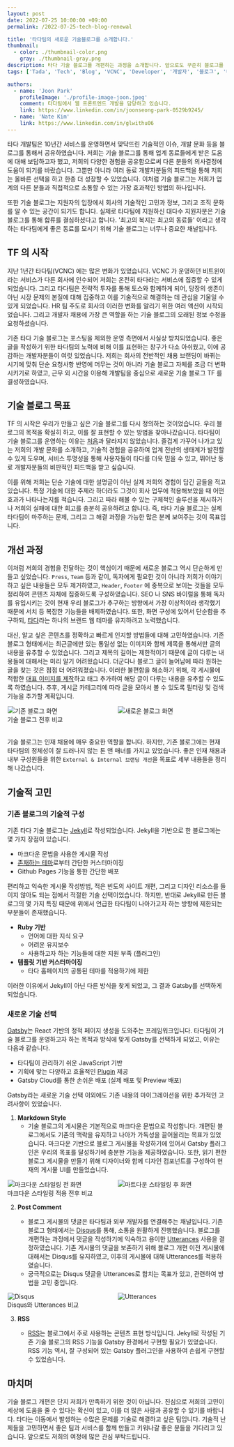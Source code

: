 ```yaml
---
layout: post
date: 2022-07-25 10:00:00 +09:00
permalink: /2022-07-25-tech-blog-renewal

title: '타다팀의 새로운 기술블로그를 소개합니다.'
thumbnail:
  - color: ./thumbnail-color.png
    gray: ./thumbnail-gray.png
description: 타다 기술 블로그를 개편하는 과정을 소개합니다. 앞으로도 꾸준히 블로그를 통해 타다가 마주하는 문제를 공유할 예정입니다. 올라올 글들과 타다에 많은 관심을 가져주시기 바랍니다.
tags: ['Tada', 'Tech', 'Blog', 'VCNC', 'Developer', '개발자', '블로그', '타다']

authors:
  - name: 'Joon Park'
    profileImage: './profile-image-joon.jpeg'
    comment: 타다팀에서 웹 프론트엔드 개발을 담당하고 있습니다.
    link: https://www.linkedin.com/in/joonseong-park-0529b9245/
  - name: 'Nate Kim'
    link: https://www.linkedin.com/in/glwithu06
---
```


타다 개발팀은 10년간 서비스를 운영하면서 맞닥뜨린 기술적인 이슈, 개발 문화 등을 블로그를 통해서 공유하였습니다. 저희는 기술 블로그를 통해 업계 동료들에게 받은 도움에 대해 보답하고자 했고, 저희의 다양한 경험을 공유함으로써 다른 분들의 의사결정에 도움이 되기를 바랐습니다. 그뿐만 아니라 여러 동료 개발자분들의 피드백을 통해 저희는 올바른 선택을 하고 한층 더 성장할 수 있었습니다. 이처럼 기술 블로그는 저희가 업계의 다른 분들과 직접적으로 소통할 수 있는 가장 효과적인 방법의 하나입니다.

또한 기술 블로그는 지원자의 입장에서 회사의 기술적인 고민과 정보, 그리고 조직 문화를 알 수 있는 공간이 되기도 합니다. 실제로 타다팀에 지원하신 대다수 지원자분은 기술 블로그를 통해 합류를 결심하셨다고 합니다. '최고의 복지는 최고의 동료들' 이라고 생각하는 타다팀에게 좋은 동료를 모시기 위해 기술 블로그는 너무나 중요한 채널입니다.

## TF 의 시작

지난 1년간 타다팀(VCNC) 에는 많은 변화가 있었습니다. VCNC 가 운영하던 비트윈이라는 서비스가 다른 회사에 인수되어 저희는 온전히 타다라는 서비스에 집중할 수 있게 되었습니다. 그리고 타다팀은 전략적 투자를 통해 토스와 함께하게 되어, 당장의 생존이 아닌 시장 문제의 본질에 대해 집중하고 이를 기술적으로 해결하는 데 관심을 기울일 수 있게 되었습니다. HR 팀 주도로 회사의 이러한 변화를 알리기 위한 여러 액션이 시작되었습니다. 그리고 개발자 채용에 가장 큰 역할을 하는 기술 블로그의 오래된 정보 수정을 요청하셨습니다.

기존 타다 기술 블로그는 포스팅을 제외한 운영 측면에서 사실상 방치되었습니다. 좋은 글을 작성하기 위한 타다팀의 노력에 비해 이를 표현하는 창구가 다소 아쉬웠고, 이에 공감하는 개발자분들이 여럿 있었습니다. 저희는 회사의 전반적인 채용 브랜딩이 바뀌는 시기에 맞춰 단순 요청사항 반영에 머무는 것이 아니라 기술 블로그 자체를 조금 더 변화시키기로 하였고, 근무 외 시간을 이용해 개발팀을 중심으로 새로운 기술 블로그 TF 를 결성하였습니다.

## 기술 블로그 목표

TF 의 시작은 우리가 만들고 싶은 기술 블로그를 다시 정의하는 것이었습니다. 우리 블로그의 목적을 확실히 하고, 이를 잘 표현할 수 있는 방법을 찾아나갔습니다. 타다팀이 기술 블로그를 운영하는 이유는 [처음]과 달라지지 않았습니다. 즐겁게 가꾸어 나가고 있는 저희의 개발 문화를 소개하고, 기술적 경험을 공유하여 업계 전반의 생태계가 발전할 수 있게 도우며, 서비스 투명성을 통해 사용자들이 타다를 더욱 믿을 수 있고, 뛰어난 동료 개발자분들의 비판적인 피드백을 받고 싶습니다.

이를 위해 저희는 단순 기술에 대한 설명글이 아닌 실제 저희의 경험이 담긴 글들을 적고 있습니다. 특정 기술에 대한 주제라 하더라도 그것이 회사 업무에 적용해보았을 때 어떤 효과가 나타나는지를 적습니다. 그리고 따라 해볼 수 있는 구체적인 솔루션을 제시하거나 저희의 실패에 대한 회고를 충분히 공유하려고 합니다. 즉, 타다 기술 블로그는 실제 타다팀이 마주하는 문제, 그리고 그 해결 과정을 가능한 많은 분께 보여주는 것이 목표입니다.

## 개선 과정

이처럼 저희의 경험을 전달하는 것이 핵심이기 때문에 새로운 블로그 역시 단순하게 만들고 싶었습니다. `Press`, `Team` 등과 같이, 독자에게 필요한 것이 아니라 저희가 이야기하고 싶은 내용들은 모두 제거하였고, `Header`, `Footer` 에 중복으로 보이는 것들을 모두 정리하여 콘텐츠 자체에 집중하도록 구성하였습니다. SEO 나 SNS 바이럴을 통해 독자를 유입시키는 것이 현재 우리 블로그가 추구하는 방향에서 가장 이상적이라 생각했기 때문에 서치 등 복잡한 기능들을 배제하였습니다. 또한, 화면 구성에 있어서 단순함을 추구하되, [타다]라는 하나의 브랜드 웹 테마를 유지하려고 노력했습니다.

대신, 알고 싶은 콘텐츠를 정확하고 빠르게 인지할 방법들에 대해 고민하였습니다. 기존 블로그 형태에서는 최근글에만 있는 통일성 없는 이미지와 함께 제목을 통해서만 글의 내용을 유추할 수 있었습니다. 그리고 제목의 길이는 제한적이기 때문에 글이 다루는 내용들에 대해서는 미리 알기 어려웠습니다. 더군다나 블로그 글이 늘어남에 따라 원하는 글을 찾는 것은 점점 더 어려워졌습니다. 이러한 불편함을 해소하기 위해, 각 게시물에 적합한 [대표 이미지를 제작]하고 태그 추가하여 해당 글이 다루는 내용을 유추할 수 있도록 하였습니다. 추후, 게시글 카테고리에 따라 글을 모아서 볼 수 있도록 필터링 및 검색 기능을 추가할 계획입니다.

<div style="margin-top: 10px; display: flex; justify-content: center; width: 100%">
  <div style="max-width: 249px; width: 50%;">
    <img src="./blog-before.png" alt="기존 블로그 화면" />
  </div>
  <div style="margin-left: 4px; max-width: 249px; width: 50%;">
    <img src="./blog-after.png" alt="새로운 블로그 화면" />
  </div>
</div>
<figcaption>기술 블로그 전후 비교</figcaption>

<br/>

기술 블로그는 인재 채용에 매우 중요한 역할을 합니다. 하지만, 기존 블로그에는 현재 타다팀의 정체성이 잘 드러나지 않는 톤 앤 매너를 가지고 있었습니다. 좋은 인재 채용과 내부 구성원들을 위한 `External & Internal 브랜딩 개선`을 목표로 세부 내용들을 정리해 나갔습니다.

## 기술적 고민

### 기존 블로그의 기술적 구성

기존 타다 기술 블로그는 [Jekyll]로 작성되었습니다. Jekyll을 기반으로 한 블로그에는 몇 가지 장점이 있습니다.

- 마크다운 문법을 사용한 게시물 작성
- [존재하는 테마]로부터 간단한 커스터마이징
- Github Pages 기능을 통한 간단한 배포

편리하고 익숙한 게시물 작성방법, 적은 빈도의 사이트 개편, 그리고 디자인 리소스를 들이지 않아도 되는 점에서 적절한 기술 선택이었습니다. 하지만, 반대로 Jekyll로 만든 블로그의 몇 가지 특징 때문에 위에서 언급한 타다팀이 나아가고자 하는 방향에 제한되는 부분들이 존재했습니다.

- **Ruby 기반**
  - 언어에 대한 지식 요구
  - 어려운 유지보수
  - 사용하고자 하는 기능들에 대한 지원 부족 (플러그인)
- **템플릿 기반 커스터마이징**
  - 타다 홈페이지의 공통된 테마를 적용하기에 제한

이러한 이유에서 Jekyll이 아닌 다른 방식을 찾게 되었고, 그 결과 Gatsby를 선택하게 되었습니다.

### 새로운 기술 선택

[Gatsby]는 React 기반의 정적 페이지 생성을 도와주는 프레임워크입니다. 타다팀이 기술 블로그를 운영하고자 하는 목적과 방식에 맞게 Gatsby를 선택하게 되었고, 이유는 다음과 같습니다.

- 타다팀이 관리하기 쉬운 JavaScript 기반
- 기획에 맞는 다양하고 효율적인 [Plugin] 제공
- Gatsby Cloud를 통한 손쉬운 배포 (실제 배포 및 Preview 배포)

Gatsby라는 새로운 기술 선택 이외에도 기존 내용의 마이그레이션을 위한 추가적인 고려사항이 있었습니다.

1. **Markdown Style**
   - 기술 블로그의 게시물은 기본적으로 마크다운 문법으로 작성합니다. 개편된 블로그에서도 기존의 맥락을 유지하고 나아가 가독성을 끌어올리는 목표가 있었습니다. 마크다운 기반으로 블로그 게시물을 작성하기에 있어서 Gatsby 플러그인은 우리의 목표를 달성하기에 충분한 기능을 제공하였습니다. 또한, 읽기 편한 블로그 게시물을 만들기 위해 디자이너와 함께 디자인 컴포넌트를 구성하여 현재의 게시물 UI를 만들었습니다.

<div style="margin-top: 10px; display: flex; justify-content: center; width: 100%">
  <div style="max-width: 249px; width: 50%;">
    <img src="./markdown-before.png" alt="마크다운 스타일링 전 화면" />
  </div>
  <div style="margin-left: 4px; max-width: 249px; width: 50%;">
    <img src="./markdown-after.png" alt="마트다운 스타일링 후 화면" />
  </div>
</div>
<figcaption>마크다운 스타일링 적용 전후 비교</figcaption>

2. **Post Comment**

   - 블로그 게시물의 댓글은 타다팀과 외부 개발자를 연결해주는 채널입니다. 기존 블로그 형태에서는 [Disqus]를 통해, 소통을 원활하게 진행했습니다. 블로그를 개편하는 과정에서 댓글을 작성하기에 익숙하고 용이한 [Utterances] 사용을 결정하였습니다. 기존 게시물의 댓글을 보존하기 위해 블로그 개편 이전 게시물에 대해서는 Disqus를 유지하였고, 이후의 게시물에 대해 Utterances를 적용하였습니다.
   - 궁극적으로는 Disqus 댓글을 Utterances로 합치는 목표가 있고, 관련하여 방법을 고민 중입니다.

<div style="margin-top: 10px; display: flex; justify-content: center; width: 100%">
  <div style="max-width: 249px; width: 50%;">
    <img src="./disqus.png" alt="Disqus" />
  </div>
  <div style="margin-left: 4px; max-width: 249px; width: 50%;">
    <img src="./utterances.png" alt="Utterances" />
  </div>
</div>
<figcaption>Disqus와 Utterances 비교</figcaption>

3. **RSS**

   - [RSS]는 블로그에서 주로 사용하는 콘텐츠 표현 방식입니다. Jekyll로 작성된 기존 기술 블로그의 RSS 기능을 Gatsby 환경에서 구현할 필요가 있었습니다. RSS 기능 역시, 잘 구성되어 있는 Gatsby 플러그인을 사용하여 손쉽게 구현할 수 있었습니다.

## 마치며

기술 블로그 개편은 단지 저희가 만족하기 위한 것이 아닙니다. 진심으로 저희의 고민이 세상에 도움을 줄 수 있다는 확신이 있고, 이를 더 많은 사람과 공유할 수 있기를 바랍니다. 타다는 이동에서 발생하는 수많은 문제를 기술로 해결하고 싶은 팀입니다. 기술적 난제들을 고민하면서 좋은 팀과 서비스를 함께 만들고 키워나갈 좋은 분들을 기다리고 있습니다. 앞으로도 저희의 여정에 많은 관심 부탁드립니다.

[처음]: /2013-04-15-hello-world
[타다]: https://tadatada.com/
[대표 이미지를 제작]: https://www.instagram.com/designedbytada/
[존재하는 테마]: http://jekyllthemes.org/
[jekyll]: https://jekyllrb.com/
[gatsby]: https://www.gatsbyjs.com/
[plugin]: https://www.gatsbyjs.com/plugins
[disqus]: https://disqus.com/
[utterances]: https://utteranc.es/
[rss]: https://ko.wikipedia.org/wiki/RSS
